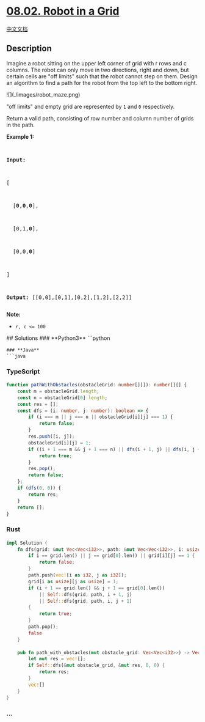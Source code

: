 # [08.02. Robot in a Grid](https://leetcode.cn/problems/robot-in-a-grid-lcci)
[中文文档](/lcci/08.02.Robot%20in%20a%20Grid/README.md)
## Description
<p>Imagine a robot sitting on the upper left corner of grid with r rows and c columns. The robot can only move in two directions, right and down, but certain cells are &quot;off limits&quot; such that the robot cannot step on them. Design an algorithm to find a path for the robot from the top left to the bottom right.</p>
![](./images/robot_maze.png)
<p>&quot;off limits&quot; and empty grid are represented by&nbsp;<code>1</code> and&nbsp;<code>0</code>&nbsp;respectively.</p>
<p>Return a valid path, consisting of row number and column number of grids in the path.</p>
<p><strong>Example&nbsp;1:</strong></p>
<pre>

<strong>Input:

</strong>[

&nbsp; [<strong>0</strong>,<strong>0</strong>,<strong>0</strong>],

&nbsp; [0,1,<strong>0</strong>],

&nbsp; [0,0,<strong>0</strong>]

]

<strong>Output:</strong> [[0,0],[0,1],[0,2],[1,2],[2,2]]</pre>
<p><strong>Note: </strong></p>
<ul>
	<li><code>r,&nbsp;c &lt;= 100</code></li>
</ul>
## Solutions
<!-- tabs:start -->
### **Python3**
```python

```
### **Java**
```java

```
### **TypeScript**
```ts
function pathWithObstacles(obstacleGrid: number[][]): number[][] {
    const m = obstacleGrid.length;
    const n = obstacleGrid[0].length;
    const res = [];
    const dfs = (i: number, j: number): boolean => {
        if (i === m || j === n || obstacleGrid[i][j] === 1) {
            return false;
        }
        res.push([i, j]);
        obstacleGrid[i][j] = 1;
        if ((i + 1 === m && j + 1 === n) || dfs(i + 1, j) || dfs(i, j + 1)) {
            return true;
        }
        res.pop();
        return false;
    };
    if (dfs(0, 0)) {
        return res;
    }
    return [];
}
```
### **Rust**
```rust
impl Solution {
    fn dfs(grid: &mut Vec<Vec<i32>>, path: &mut Vec<Vec<i32>>, i: usize, j: usize) -> bool {
        if i == grid.len() || j == grid[0].len() || grid[i][j] == 1 {
            return false;
        }
        path.push(vec![i as i32, j as i32]);
        grid[i as usize][j as usize] = 1;
        if (i + 1 == grid.len() && j + 1 == grid[0].len())
            || Self::dfs(grid, path, i + 1, j)
            || Self::dfs(grid, path, i, j + 1)
        {
            return true;
        }
        path.pop();
        false
    }

    pub fn path_with_obstacles(mut obstacle_grid: Vec<Vec<i32>>) -> Vec<Vec<i32>> {
        let mut res = vec![];
        if Self::dfs(&mut obstacle_grid, &mut res, 0, 0) {
            return res;
        }
        vec![]
    }
}
```
### **...**
```

```
<!-- tabs:end -->
